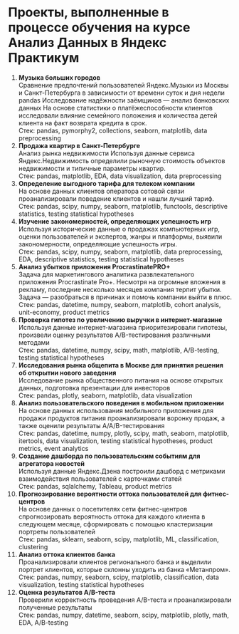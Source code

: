# Проекты, выполненные в процессе обучения на курсе Анализ Данных в Яндекс Практикум

1. **Музыка больших городов**
<br>Сравнение предпочтений пользователей Яндекс.Музыки из Москвы и Санкт-Петербурга в зависимости от времени суток и дня недели	pandas
Исследование надёжности заёмщиков — анализ банковских данных	На основе статистики о платёжеспособности клиентов исследовали влияние семейного положения и количества детей клиента на факт возврата кредита в срок.
<br>Стек: pandas, pymorphy2, collections, seaborn, matplotlib, data preprocessing
2. **Продажа квартир в Санкт-Петербурге**
<br>Анализ рынка недвижимости	Используя данные сервиса Яндекс.Недвижимость определили рыночную стоимость объектов недвижимости и типичные параметры квартир.
<br>Стек: pandas, matplotlib, EDA, data visualization, data preprocessing
3. **Определение выгодного тарифа для телеком компании**
<br>На основе данных клиентов оператора сотовой связи проанализировали поведение клиентов и нашли лучший тариф.
<br>Стек: pandas, scipy, numpy, seaborn, matplotlib, functools, descriptive statistics, testing statistical hypotheses
4. **Изучение закономерностей, определяющих успешность игр**
<br>Используя исторические данные о продажах компьютерных игр, оценки пользователей и экспертов, жанры и платформы, выявили закономерности, определяющие успешность игры.
<br>Стек: pandas, scipy, numpy, seaborn, matplotlib, data preprocessing, EDA, descriptive statistics, testing statistical hypotheses
5. **Анализ убытков приложения ProcrastinatePRO+**
<br>Задача для маркетингового аналитика развлекательного приложения Procrastinate Pro+. Несмотря на огромные вложения в рекламу, последние несколько месяцев компания терпит убытки. Задача — разобраться в причинах и помочь компании выйти в плюс.
<br>Стек: pandas, datetime, numpy, seaborn, matplotlib, cohort analysis, unit-economy, product metrics
6. **Проверка гипотез по увеличению выручки в интернет-магазине**
<br>Используя данные интернет-магазина приоритезировали гипотезы, произвели оценку результатов A/B-тестирования различными методами
<br>Стек: pandas, datetime, numpy, scipy, math, matplotlib, A/B-testing, testing statistical hypotheses
7. **Исследования рынка общепита в Москве для принятия решения об открытии нового заведения**
<br>Исследование рынка общественного питания на основе открытых данных, подготовка презентации для инвесторов
<br>Стек: pandas, plotly, seaborn, matplotlib, data visualization
8. **Анализ пользовательского поведения в мобильном приложении**
<br>На основе данных использования мобильного приложения для продажи продуктов питания проанализировали воронку продаж, а также оценили результаты A/A/B-тестирования
<br>Стек: pandas, datetime, numpy, plotly, scipy, math, seaborn, matplotlib, itertools, data visualization, testing statistical hypotheses, product metrics, event analytics
9. **Создание дашборда по пользовательским событиям для агрегатора новостей**
<br>Используя данные Яндекс.Дзена построили дашборд с метриками взаимодействия пользователей с карточками статей
<br>Стек: pandas, sqlalchemy, Tableau, product metrics
10. **Прогнозирование вероятности оттока пользователей для фитнес-центров**
<br>На основе данных о посетителях сети фитнес-центров спрогнозировать вероятность оттока для каждого клиента в следующем месяце, сформировать с помощью кластеризации портреты пользователей
<br>Стек: pandas, sklearn, seaborn, scipy, matplotlib, ML, classification, clustering
11. **Анализ оттока клиентов банка**
<br>Проанализировали клиентов регионального банка и выделили портрет клиентов, которые склонны уходить из банка «Метанпром».
<br>Стек: pandas, numpy, seaborn, scipy, matplotlib, classification, data visualization, testing statistical hypotheses
12. **Оценка результатов A/B-теста**
<br>Проверили корректность проведения A/B-теста и проанализировали полученные результаты
<br>Стек: pandas, numpy, datetime, seaborn, scipy, matplotlib, plotly, math, EDA, A/B-testing
